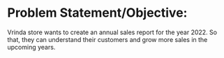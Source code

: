 # Problem Statement/Objective:
Vrinda store wants to create an annual sales report for the year 2022. So that, they can understand their customers and grow more sales in the upcoming years. 
